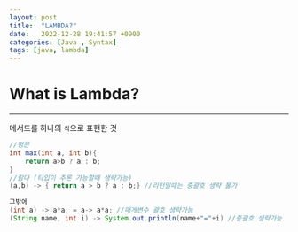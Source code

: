 ```yaml
---
layout: post
title:  "LAMBDA?"
date:   2022-12-28 19:41:57 +0900
categories: [Java , Syntax]
tags: [java, lambda]
---
```


# What is Lambda?
---

메서드를 하나의 `식`으로 표현한 것
```java
//평문
int max(int a, int b){
    return a>b ? a : b;
}
//람다 (타입이 추론 가능할때 생략가능)
(a,b) -> { return a > b ? a : b;} //리턴일때는 중괄호 생략 불가

그밖에
(int a) -> a*a; = a-> a*a; //매게변수 괄호 생략가능
(String name, int i) -> System.out.println(name+"="+i) //중괄호 생략가능

```

